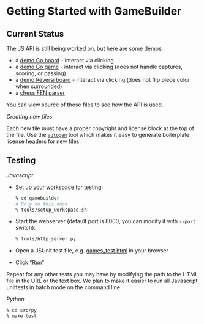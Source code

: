 Getting Started with GameBuilder
================================

Current Status
--------------

The JS API is still being worked on, but here are some demos:

* a [demo Go board](https://mbrukman.github.io/gamebuilder/demo/go_board.html) -
  interact via clicking
* a [demo Go game](https://mbrukman.github.io/gamebuilder/demo/go_game.html) -
  interact via clicking (does not handle captures, scoring, or passing)
* a [demo Reversi board](https://mbrukman.github.io/gamebuilder/demo/reversi_board.html) -
  interact via clicking (does not flip piece color when surrounded)
* a [chess FEN parser](https://mbrukman.github.io/gamebuilder/demo/chess_fen.html)

You can view source of those files to see how the API is used.

*Creating new files*

Each new file must have a proper copyright and license block at the top of the
file. Use the [`autogen`](https://github.com/mbrukman/autogen) tool which makes
it easy to generate boilerplate license headers for new files.

Testing
-------

*Javascript*

* Set up your workspace for testing:

  ```bash
  % cd gamebuilder
  # Only do this once
  % tools/setup_workspace.sh
  ```

* Start the webserver (default port is 8000, you can modify it with `--port` switch):

  ```bash
  % tools/http_server.py
  ```

* Open a JSUnit test file, e.g.
  [games_test.html](http://localhost:8000/third_party/jsunit/testRunner.html?testpage=/tests/js/games/games_test.html)
  in your browser

* Click "Run"

Repeat for any other tests you may have by modifying the path to the HTML file
in the URL or the text box. We plan to make it easier to run all Javascript
unittests in batch mode on the command line.

*Python*

```bash
% cd src/py
% make test
```
